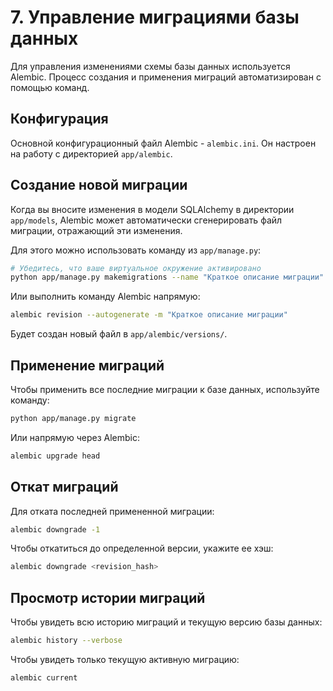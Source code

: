 # 7. Управление миграциями базы данных

Для управления изменениями схемы базы данных используется Alembic. Процесс создания и применения миграций автоматизирован с помощью команд.

## Конфигурация

Основной конфигурационный файл Alembic - `alembic.ini`. Он настроен на работу с директорией `app/alembic`.

## Создание новой миграции

Когда вы вносите изменения в модели SQLAlchemy в директории `app/models`, Alembic может автоматически сгенерировать файл миграции, отражающий эти изменения.

Для этого можно использовать команду из `app/manage.py`:

```bash
# Убедитесь, что ваше виртуальное окружение активировано
python app/manage.py makemigrations --name "Краткое описание миграции"
```

Или выполнить команду Alembic напрямую:

```bash
alembic revision --autogenerate -m "Краткое описание миграции"
```

Будет создан новый файл в `app/alembic/versions/`.

## Применение миграций

Чтобы применить все последние миграции к базе данных, используйте команду:

```bash
python app/manage.py migrate
```

Или напрямую через Alembic:

```bash
alembic upgrade head
```

## Откат миграций

Для отката последней примененной миграции:

```bash
alembic downgrade -1
```

Чтобы откатиться до определенной версии, укажите ее хэш:

```bash
alembic downgrade <revision_hash>
```

## Просмотр истории миграций

Чтобы увидеть всю историю миграций и текущую версию базы данных:

```bash
alembic history --verbose
```

Чтобы увидеть только текущую активную миграцию:

```bash
alembic current
```
